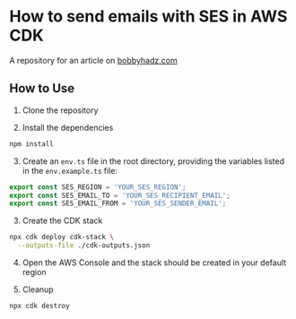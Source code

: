 # How to send emails with SES in AWS CDK

A repository for an article on
[bobbyhadz.com](https://bobbyhadz.com/blog/aws-ses-send-emails)

## How to Use

1. Clone the repository

2. Install the dependencies

```bash
npm install
```

3. Create an `env.ts` file in the root directory, providing the variables listed
   in the `env.example.ts` file:

```typescript
export const SES_REGION = 'YOUR_SES_REGION';
export const SES_EMAIL_TO = 'YOUR_SES_RECIPIENT_EMAIL';
export const SES_EMAIL_FROM = 'YOUR_SES_SENDER_EMAIL';
```

3. Create the CDK stack

```bash
npx cdk deploy cdk-stack \
  --outputs-file ./cdk-outputs.json
```

4. Open the AWS Console and the stack should be created in your default region

5. Cleanup

```bash
npx cdk destroy
```
